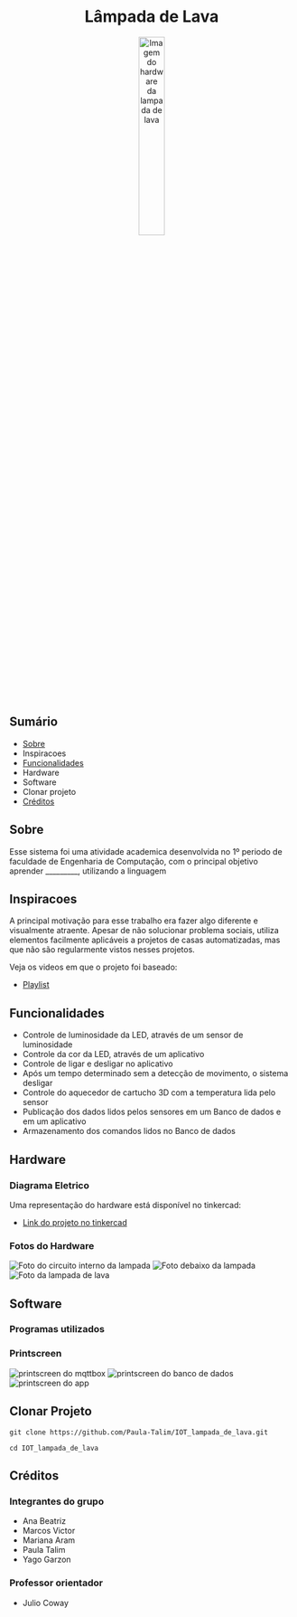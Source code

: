 
<div align="center">
    <h1> Lâmpada de Lava </h1>
    <img alt="Imagem do hardware da lampada de lava" width="30%" src="./Fotos/Foto_lampada_de_lava.jpg"/>
</div>

## Sumário
- [Sobre](#sobre-o-sistema)
- Inspiracoes
- [Funcionalidades](#funcionalidades)
- Hardware
- Software
- Clonar projeto
- [Créditos](#créditos)

## Sobre
Esse sistema foi uma atividade academica desenvolvida no 1º periodo de faculdade de Engenharia de Computação, com o principal objetivo aprender _________, utilizando a linguagem 

## Inspiracoes

A principal motivação para esse trabalho era fazer algo diferente e visualmente atraente. Apesar de não solucionar problema sociais, utiliza elementos facilmente aplicáveis a projetos de casas automatizadas, mas que não são regularmente vistos nesses projetos.

Veja os videos em que o projeto foi baseado:

- [Playlist](https://www.youtube.com/playlist?list=PLz-Y5rwxaF8qEKzLQ9h6xIV0C33PYyxBU)

## Funcionalidades

- Controle de luminosidade da LED, através de um sensor de luminosidade
- Controle da cor da LED, através de um aplicativo
- Controle de ligar e desligar no aplicativo
- Após um tempo determinado sem a detecção de movimento, o sistema desligar
- Controle do aquecedor de cartucho 3D com a temperatura lida pelo sensor
- Publicação dos dados lidos pelos sensores em um Banco de dados e em um aplicativo
- Armazenamento dos comandos lidos no Banco de dados

## Hardware

### Diagrama Eletrico


Uma representação do hardware está disponível no tinkercad:

- [Link do projeto no tinkercad](https://www.tinkercad.com/things/4kXaNSLRbeD?sharecode=p3JFwybaUJIMXSC5MJte0VQfITPpRgQib_tJfDL0w-U)

### Fotos do Hardware

![Foto do circuito interno da lampada](./Fotos/Foto_circuito_interno.jpg)
![Foto debaixo da lampada](./Fotos/Foto_debaixo_da_lampada.jpg)
![Foto da lampada de lava](./Fotos/Foto_lampada_de_lava.jpg)

## Software

### Programas utilizados

### Printscreen

![printscreen do mqttbox](./Fotos/printscreen_mqttbox.jpg)
![printscreen do banco de dados](./Fotos/printscreen_bd.jpg)
![printscreen do app](./Fotos/printscreen_app.jpg)

## Clonar Projeto

```
git clone https://github.com/Paula-Talim/IOT_lampada_de_lava.git
```
```
cd IOT_lampada_de_lava
```

## Créditos

### Integrantes do grupo

- Ana Beatriz
- Marcos Victor
- Mariana Aram
- Paula Talim
- Yago Garzon

### Professor orientador

- Julio Coway

